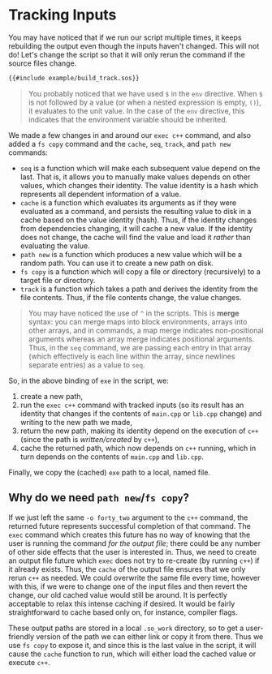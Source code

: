 # Tracking Inputs

You may have noticed that if we run our script multiple times, it keeps
rebuilding the output even though the inputs haven't changed. This will not do!
Let's change the script so that it will only rerun the command if the source
files change.

```sh
{{#include example/build_track.sos}}
```

> You probably noticed that we have used `$` in the `env` directive. When `$`
> is not followed by a value (or when a nested expression is empty, `()`), it
> evaluates to the unit value. In the case of the `env` directive, this indicates
> that the environment variable should be inherited.

We made a few changes in and around our `exec c++` command, and also added a `fs
copy` command and the `cache`, `seq`, `track`, and `path new` commands:

* `seq` is a function which will make each subsequent value depend on the last.
  That is, it allows you to manually make values depends on other values, which
  changes their identity. The value identity is a hash which represents all
  dependent information of a value.
* `cache` is a function which evaluates its arguments as if they were evaluated
  as a command, and persists the resulting value to disk in a cache based on the
  value identity (hash). Thus, if the identity changes from dependencies
  changing, it will cache a new value. If the identity does not change, the
  cache will find the value and load it _rather_ than evaluating the value.
* `path new` is a function which produces a new value which will be a random
  path. You can use it to create a new path on disk.
* `fs copy` is a function which will copy a file or directory (recursively) to a
  target file or directory.
* `track` is a function which takes a path and derives the identity from the
  file contents. Thus, if the file contents change, the value changes.

> You may have noticed the use of `^` in the scripts. This is **merge** syntax:
> you can merge maps into block environments, arrays into other arrays, and in
> commands, a map merge indicates non-positional arguments whereas an array
> merge indicates positional arguments. Thus, in the `seq` command, we are
> passing each entry in that array (which effectively is each line within the
> array, since newlines separate entries) as a value to `seq`.

So, in the above binding of `exe` in the script, we:
1. create a new path,
2. run the `exec c++` command with tracked inputs (so its result has an identity
   that changes if the contents of `main.cpp` or `lib.cpp` change) and writing
   to the new path we made,
3. return the new path, making its identity depend on the execution of `c++`
   (since the path is *written/created* by `c++`),
4. cache the returned path, which now depends on `c++` running, which in turn
   depends on the contents of `main.cpp` and `lib.cpp`.

Finally, we copy the (cached) `exe` path to a local, named file.

## Why do we need `path new`/`fs copy`?

If we just left the same `-o forty_two` argument to the `c++` command, the
returned future represents successful completion of that command. The `exec`
command which creates this future has no way of knowing that the user is running
the command _for the output file_; there could be any number of other side
effects that the user is interested in. Thus, we need to create an output file
future which `exec` does not try to re-create (by running `c++`) if it already
exists. Thus, the `cache` of the output file ensures that we only rerun `c++` as
needed. We could overwrite the same file every time, however with this, if we
were to change one of the input files and then revert the change, our old cached
value would still be around. It is perfectly acceptable to relax this intense
caching if desired. It would be fairly straightforward to cache based only on,
for instance, compiler flags.

These output paths are stored in a local `.so_work` directory, so to get a
user-friendly version of the path we can either link or copy it from there. Thus
we use `fs copy` to expose it, and since this is the last value in the script,
it will cause the `cache` function to run, which will either load the cached
value or execute `c++`.
